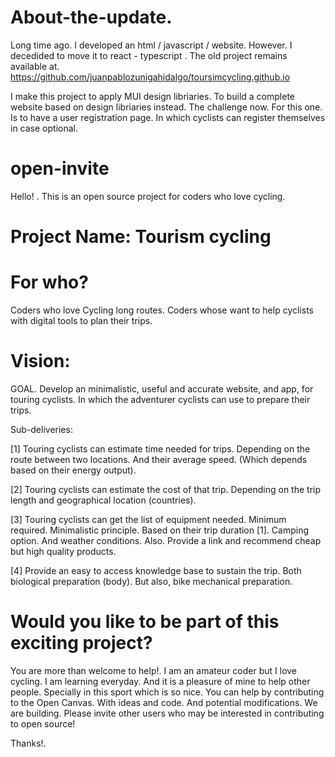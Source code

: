 # About-the-update. 

Long time ago. I developed an html / javascript / website. However. I decedided to move it to react - typescript . 
The old project remains available at. 
https://github.com/juanpablozunigahidalgo/toursimcycling.github.io

I make this project to apply MUI design libriaries. To build a complete website based on design libriaries instead. 
The challenge now. For this one. Is to have a user registration page. In which cyclists can register themselves in case optional. 


# open-invite

Hello! . This is an open source project for coders who love cycling.

# Project Name: Tourism cycling

# For who?

Coders who love Cycling long routes.
Coders whose want to help cyclists with digital tools to plan their trips.

# Vision:

GOAL.
Develop an minimalistic, useful and accurate website, and app, for touring cyclists. In which the adventurer cyclists
can use to prepare their trips.

Sub-deliveries:

[1] Touring cyclists can estimate time needed for trips. Depending on the route between two locations.
And their average speed. (Which depends based on their energy output).

[2] Touring cyclists can estimate the cost of that trip. Depending on the trip length and
geographical location (countries).

[3] Touring cyclists can get the list of equipment needed. Minimum required. Minimalistic principle.
Based on their trip duration [1]. Camping option. And weather conditions.
Also. Provide a link and recommend cheap but high quality products.

[4] Provide an easy to access knowledge base to sustain the trip. Both biological preparation (body).
But also, bike mechanical preparation.


# Would you like to be part of this exciting project?

You are more than welcome to help!. I am an amateur coder but I love cycling.
I am learning everyday. And it is a pleasure of mine to help other people. Specially in this sport which
is so nice.
You can help by contributing to the Open Canvas. With ideas and code. And potential modifications.
We are building. Please invite other users who may be interested in contributing to open source!

Thanks!. 
